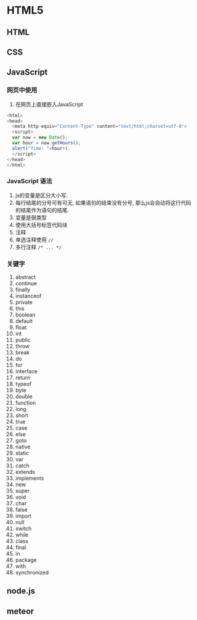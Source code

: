 # HTML5

## HTML

## CSS

## JavaScript

### 网页中使用
1. 在网页上直接嵌入JavaScript
```javascript
<html>
<head>
  <meta http-equiv="Content-Type" content="text/html;charset=utf-8">
  <script>
  var now = new Date();
  var hour = now.getHours();
  alert("Time: "+hour+);
  </script>
</head>
</html>
```


### JavaScript 语法
1. js的变量是区分大小写.
2. 每行结尾的分号可有可无, 如果语句的结束没有分号, 那么js会自动将这行代码的结尾作为语句的结尾.
3. 变量是弱类型
4. 使用大括号标签代码块
5. 注释
  1. 单选注释使用 `//`
  2. 多行注释 `/* ... */`

### 关键字
1. abstract
2. continue
3. finally
4. instanceof
5. private
6. this 
7. boolean
8. default
9. float
10. int
11. public
12. throw
13. break
14. do
15. for
16. interface
17. return
18. typeof
19. byte
20. double
21. function
22. long
23. short
24. true
25. case
26. else
27. goto
28. native
29. static
30. var
31. catch
32. extends
33. implements
34. new
35. super
36. void
37. char
38. false
39. import
40. null
41. switch
42. while
43. class
44. final
45. in
46. package
47. with
48. synchronized



## node.js

## meteor
